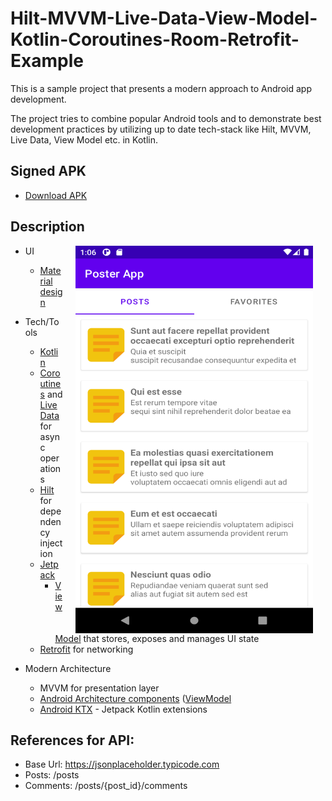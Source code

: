 # Hilt-MVVM-Live-Data-View-Model-Kotlin-Coroutines-Room-Retrofit-Example

This is a sample project that presents a modern approach to Android app development.

The project tries to combine popular Android tools and to demonstrate best development practices by utilizing up to date tech-stack like Hilt, MVVM, Live Data, View Model etc. in Kotlin.

  ## Signed APK 

   * [Download APK](https://github.com/dheeraj-bhadoria/Hilt-MVVM-Live-Data-View-Model-Kotlin-Coroutines-Room-Retrofit-Example/blob/main/signed_apk/app-release.apk)

  ## Description

  <img src="poster1.png" width="380" height="620" align="right" hspace="20">

  * UI 
     * [Material design](https://material.io/design)

  * Tech/Tools
      * [Kotlin](https://kotlinlang.org/)
      * [Coroutines](https://kotlinlang.org/docs/reference/coroutines-overview.html) and [LiveData](https://developer.android.com/topic/libraries/architecture/livedata) for async operations
      * [Hilt](https://developer.android.com/training/dependency-injection/hilt-android) for dependency injection
      * [Jetpack](https://developer.android.com/jetpack)
          * [ViewModel](https://developer.android.com/topic/libraries/architecture/viewmodel) that stores, exposes and manages UI state
      * [Retrofit](https://square.github.io/retrofit/) for networking
    
  * Modern Architecture
      * MVVM for presentation layer
      * [Android Architecture components](https://developer.android.com/topic/libraries/architecture) ([ViewModel](https://developer.android.com/topic/libraries/architecture/viewmodel)
      * [Android KTX](https://developer.android.com/kotlin/ktx) - Jetpack Kotlin extensions

   ##  References for API:
   * Base Url: https://jsonplaceholder.typicode.com
   * Posts: /posts
   * Comments: /posts/{post_id}/comments

